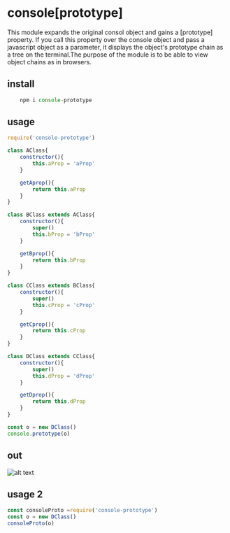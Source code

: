 # console[prototype]
This module expands the original consol object and gains a [prototype] property. If you call this property over the console object and pass a javascript object as a parameter, it displays the object's prototype chain as a tree on the terminal.The purpose of the module is to be able to view object chains as in browsers.

## install
```javascript
    npm i console-prototype
```


## usage 
```javascript
require('console-prototype') 

class AClass{
    constructor(){
        this.aProp = 'aProp'
    }

    getAprop(){
        return this.aProp
    }
}

class BClass extends AClass{
    constructor(){
        super()
        this.bProp = 'bProp'
    }

    getBprop(){
        return this.bProp
    }
}

class CClass extends BClass{
    constructor(){
        super()
        this.cProp = 'cProp'
    }

    getCprop(){
        return this.cProp
    }
}

class DClass extends CClass{
    constructor(){
        super()
        this.dProp = 'dProp'
    }

    getDprop(){
        return this.dProp
    }
}

const o = new DClass()
console.prototype(o)

```
## out
![alt text](https://i.hizliresim.com/E8F7pL.png)

## usage 2
```javascript
const consoleProto =require('console-prototype') 
const o = new DClass()
consoleProto(o)
```


